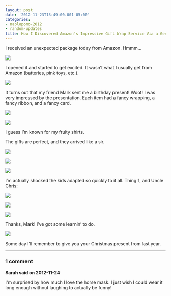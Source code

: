 ```yaml
---
layout: post
date: '2012-11-23T13:49:00.001-05:00'
categories:
- nablopomo-2012
- random-updates
title: How I Discovered Amazon's Impressive Gift Wrap Service Via a Generous Friend
---
```


I received an unexpected package today from Amazon. Hmmm...

![](/assets/2012/2012-11-23_11.12.53.jpg)

I opened it and started to get excited. It wasn’t what I usually get from Amazon (batteries, pink toys, etc.).

![](/assets/2012/2012-11-23_11.12.59.jpg)

It turns out that my friend Mark sent me a birthday present! Woot! I was very impressed by the presentation. Each item had a fancy wrapping, a fancy ribbon, and a fancy card.

![](/assets/2012/2012-11-23_11.13.03.jpg)

![](/assets/2012/2012-11-23_11.13.37.jpg)

I guess I’m known for my fruity shirts. 

The gifts are perfect, and they arrived like a sir.

![](/assets/2012/2012-11-23_11.15.41.jpg)

![](/assets/2012/2012-11-23_12.02.03.jpg)

![](/assets/2012/2012-11-23_12.02.08.jpg)

I’m actually shocked the kids adapted so quickly to it all. Thing 1, and Uncle Chris:

![](/assets/2012/2012-11-23_12.29.55.jpg)

![](/assets/2012/2012-11-23_11.16.14.jpg)

![](/assets/2012/2012-11-23_11.16.24.jpg)

Thanks, Mark! I’ve got some learnin’ to do.

![](/assets/2012/2012-11-23_13.40.35.jpg)  

Some day I’ll remember to give you your Christmas present from last year.

---

### 1 comment

**Sarah said on 2012-11-24**

I'm surprised by how much I love the horse mask.  I just wish I could wear it long enough without laughing to actually be funny!

